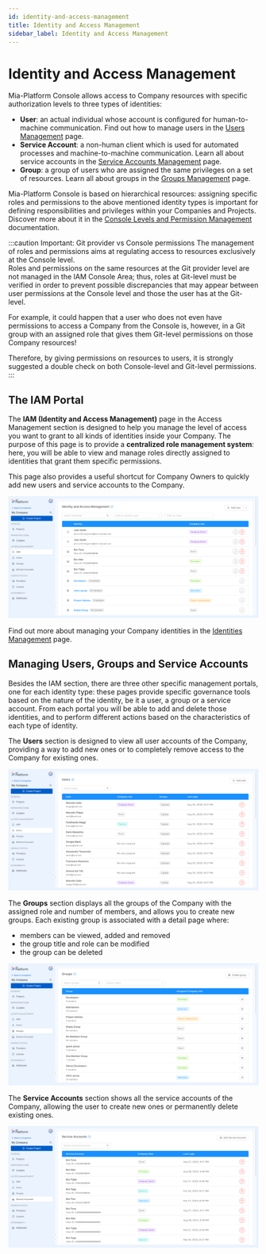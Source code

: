 ```yaml
---
id: identity-and-access-management
title: Identity and Access Management
sidebar_label: Identity and Access Management
---
```


# Identity and Access Management

Mia-Platform Console allows access to Company resources with specific authorization levels to three types of identities:
- **User**: an actual individual whose account is configured for human-to-machine communication. Find out how to manage users in the [Users Management](/development_suite/identity-and-access-management/manage-users.md) page. 
- **Service Account**: a non-human client which is used for automated processes and machine-to-machine communication. Learn all about service accounts in the [Service Accounts Management](/development_suite/identity-and-access-management/manage-service-accounts.md) page. 
- **Group**: a group of users who are assigned the same privileges on a set of resources. Learn all about groups in the [Groups Management](/development_suite/identity-and-access-management/manage-groups.md) page. 

Mia-Platform Console is based on hierarchical resources: assigning specific roles and permissions to the above mentioned identity types is important for defining responsibilities and privileges within your Companies and Projects. Discover more about it in the [Console Levels and Permission Management](/development_suite/identity-and-access-management/console-levels-and-permission-management.md) documentation.

:::caution Important: Git provider vs Console permissions
The management of roles and permissions aims at regulating access to resources exclusively at the Console level.  
Roles and permissions on the same resources at the Git provider level are not managed in the IAM Console Area; thus, roles at Git-level must be verified in order to prevent possible discrepancies that may appear between user permissions at the Console level and those the user has at the Git-level.

For example, it could happen that a user who does not even have permissions to access a Company from the Console is, however, in a Git group with an assigned role that gives them Git-level permissions on those Company resources!

Therefore, by giving permissions on resources to users, it is strongly suggested a double check on both Console-level and Git-level permissions.
:::

## The IAM Portal

The **IAM (Identity and Access Management)** page in the Access Management section is designed to help you manage the level of access you want to grant to all kinds of identities inside your Company. The purpose of this page is to provide a **centralized role management system**: here, you will be able to view and manage roles directly assigned to identities that grant them specific permissions. 

This page also provides a useful shortcut for Company Owners to quickly add new users and service accounts to the Company.

![IAM portal](./img/manage-identities/company-identities.png)

Find out more about managing your Company identities in the [Identities Management](/development_suite/identity-and-access-management/manage-identities.md) page. 

## Managing Users, Groups and Service Accounts

Besides the IAM section, there are three other specific management portals, one for each identity type: these pages provide specific governance tools based on the nature of the identity, be it a user, a group or a service account. From each portal you will be able to add and delete those identities, and to perform different actions based on the characteristics of each type of identity.

The **Users** section is designed to view all user accounts of the Company, providing a way to add new ones or to completely remove access to the Company for existing ones.

![Users portal](./img/manage-users/users-portal.png)

The **Groups** section displays all the groups of the Company with the assigned role and number of members, and allows you to create new groups. Each existing group is associated with a detail page where:
- members can be viewed, added and removed
- the group title and role can be modified
- the group can be deleted

![Groups portal](./img/manage-groups/groups-portal.png)

The **Service Accounts** section shows all the service accounts of the Company, allowing the user to create new ones or permanently delete existing ones.

![Service accounts portal](./img/manage-service-accounts/service-accounts-portal.png)
